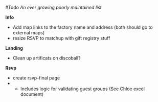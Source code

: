 #Todo
*An ever growing,poorly maintained list*

**Info**
- Add map links to the factory name and address (both should go to external maps)
- resize RSVP to matchup with gift registry stuff

**Landing**
- Clean up artificats on discoball?

**Rsvp**
- create rsvp-final page
- - Includes logic for validating guest groups (See Chloe excel document)


